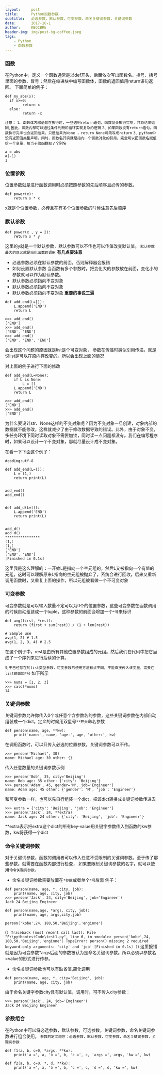 ```yaml
---
layout:     post
title:      Python函数参数
subtitle:   必选参数，默认参数，可变参数，命名关键词参数，关键词参数
date:       2017-10-1
author:     KBOCBRE
header-img: img/post-bg-coffee.jpeg
tags:
    - Python
    - 函数参数
---
```


### 函数
在Python中，定义一个函数通常是以def开头，后面依次写出函数名、括号、括号里面的参数、冒号；然后在缩进块中编写函数体，函数的返回值用return语句返回。
下面简单的例子：
```
def my_abs(x):
  if x>=0:
        return x
  else:
        return -x
```
`注意：`
`1、函数体内部语句在执行时，一旦遇到return语句，函数就会执行完毕，并将结果返回,因此，函数内部可以通过条件判断和循环实现复杂的逻辑`
`2、如果函数没有return语句，函数执行完毕也会返回结果，只是结果为None ，return None可简写成return`
`3、python中没有返回值类型声明，同时，函数名其实就是指向一个函数对象的引用，完全可以把函数名赋值给一个变量，相当于给函数取了个别名`
```
a = abs
a(-1)
1
```
### 位置参数
位置参数就是进行函数调用时必须按照参数的先后顺序且必传的参数。
```
def power(x):
    return x * x
```
x就是个位置参数，必传且在有多个位置参数的时候注意先后顺序

### 默认参数
```
def power(x , y = 2):
    return x * y
```
这里的y就是一个默认参数，默认参数可以不传也可以传值改变默认值。
`默认参数最大的意义就是简化函数的调用`
**有几点要注意**
* 必选参数必须在默认参数的前面，否则解释器会报错
* 如何设置默认参数
当函数有多个参数时，把变化大的参数放在前面，变化小的参数就可以作为默认参数。
* 默认参数必须指向不变对象
* 默认参数必须指向不变对象
* 默认参数必须指向不变对象
**重要的事说三遍**


```
def add_end(L=[]):
    L.append('END')
    return L

>>> add_end()
['END']
>>> add_end()
['END', 'END']
>>> add_end()
['END', 'END', 'END']
```
会出现这个问题的原因就是list是个可变对象，
参数在传递时类似引用传递，就是说list是可以在原内存改变的。所以会出现上面的情况

对上面的例子进行下面的修改
```
def add_end(L=None):
    if L is None:
        L = []
    L.append('END')
    return L

>>> add_end()
['END']
>>> add_end()
['END']
```
为什么要设计str、None这样的不变对象呢？因为不变对象一旦创建，对象内部的数据就不能修改，这样就减少了由于修改数据导致的错误。此外，由于对象不变，多任务环境下同时读取对象不需要加锁，同时读一点问题都没有。我们在编写程序时，如果可以设计一个不变对象，那就尽量设计成不变对象。

在看一下下面这个例子：
```
#coding:utf-8

def add_end(L=()):
	L = (1,)
	return print(L)


add_end()
add_end()


def add_d(L=[]):
    L.append('END')
    return print(L)


add_d()
add_d()
****************
(1,)
(1,)
['END']
['END', 'END']
[Finished in 0.1s]
```
这里我是这么理解的：一开始L是指向一个空元组的，然后L又被指向一个有值的元组，这时可以理解原来L指向的空元组被抛弃了，系统会进行回收，后来又重新调用函数时，又重复上面的操作，所以元组被看做一个不可变对象

### 可变参数
可变参数就是可以输入数量不定可以为0个的位置参数，这些可变参数在函数调用的时候自动组装成一个tuple，这种参数的前面会增加一个`*号`来标识
```
def avg(first, *rest):
    return (first + sum(rest)) / (1 + len(rest))

# Sample use
avg(1, 2) # 1.5
avg(1, 2, 3, 4) # 2.5
```
在这个例子中，rest是由所有其他位置参数组成的元组。然后我们在代码中把它当成了一个序列来进行后续的计算。

`对于已经存在的list类型参数，可变参数的使用方法有点不同，不能直接传入该变量，需要在list前面加*号`
如下所示

```
>>> nums = [1, 2, 3]
>>> calc(*nums)
14
```
### 关键词参数
关键词参数允许你传入0个或任意个含参数名的参数，这些关键词参数在内部自动组装成一个dict。定义的时候用双星号`**开头`命名参数
```
def person(name, age, **kw):
    print('name:', name, 'age:', age, 'other:', kw)
```
在调用函数时，可以只传入必选的位置参数，关键词参数可以不传。
```
>>> person('Michael', 30)
name: Michael age: 30 other: {}
```
传入任意数量的关键词参数示例
```
>>> person('Bob', 35, city='Beijing')
name: Bob age: 35 other: {'city': 'Beijing'}
>>> person('Adam', 45, gender='M', job='Engineer')
name: Adam age: 45 other: {'gender': 'M', 'job': 'Engineer'}
```
和可变参数一样，也可以先自行组装一个dict，把该dict转换成关键词参数传进去
```
>>> extra = {'city': 'Beijing', 'job': 'Engineer'}
>>> person('Jack', 24, **extra)
name: Jack age: 24 other: {'city': 'Beijing', 'job': 'Engineer'}
```
**extra表示把extra这个dict的所有key-value用关键字参数传入到函数的kw参数，kw将获得一个dict
### 命令关键词参数
对于关键词参数，函数的调用者可以传入任意不受限制的关键词参数。至于传了那些参数，就需要在函数内部进行检查，
如果要限制关键词参数的名字，就可以使用`命令关键词参数。`
* 命名关键词参数需要放置在`*参数`或者单个`*号`后面
例子：
```
def person(name, age, *, city, job):
    print(name, age, city, job)
>>> person('Jack', 24, city='Beijing', job='Engineer')
Jack 24 Beijing Engineer
```
```
def person(name,age, *args, city, job):
	print(name, age, args,city,job)

person('kobe',24, 180,50,'Beijing','enginne')

```
(```)
Traceback (most recent call last):
  File "F:\pythontestCode\test1.py", line 6, in <module>
    person('kobe',24, 180,50,'Beijing','enginne')
TypeError: person() missing 2 required keyword-only arguments: 'city' and 'job'
[Finished in 0.1s]
(```)
这里报错就是因为可变参数*args后面的参数被认为是命名关键词参数。所以必须以参数名=value的形式进行传参。
* 命名关键词参数也可以有缺省值,简化调用
```
def person(name, age, *, city='Beijing', job):
    print(name, age, city, job)
```
由于命名关键字参数city具有默认值，调用时，可不传入city参数：
```
>>> person('Jack', 24, job='Engineer')
Jack 24 Beijing Engineer
```
### 参数组合
在Python中可以将必选参数，默认参数，可选参数，关键词参数，命名关键词参数进行组合使用。
`参数的定义顺序：必选参数，默认参数，可变参数，命名关键词参数，关键词参数`
```
def f1(a, b, c=0, *args, **kw):
    print('a =', a, 'b =', b, 'c =', c, 'args =', args, 'kw =', kw)

def f2(a, b, c=0, *, d, **kw):
    print('a =', a, 'b =', b, 'c =', c, 'd =', d, 'kw =', kw)
```
